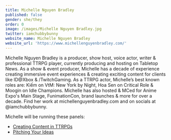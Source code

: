 ```yaml
---
title: Michelle Nguyen Bradley
published: false
gender: she/they
order: 0
image: /images/Michelle Nguyen Bradley.jpg
twitter: iamchubbybunny
website_name: Michelle Nguyen Bradley
website_url: 'https://www.michellenguyenbradley.com/'
---
```


Michelle Nguyen Bradley is a producer, show host, voice actor, writer & professional TTRPG player, currently producing and hosting on Tabletop News. As a show & event producer, Michelle has a decade of experience creating immersive event experiences & creating exciting content for clients like ID\@Xbox & /TwitchGaming. As a TTRPG actor, Michelle’s best known roles are: Kiếm on VtM: New York by Night, Hoa Sen on Critical Role & Moogin on Idle Champions. Michelle has also hosted & MCed for Anime Expo's Main Stage, FunimationCon, brand launches & more for over a decade. Find her work at michellenguyenbradley.com and on socials at @iamchubbybunny.

Michelle will be running these panels:

* [Creating Content in TTRPGs](https://www.bigbadcon.com/events/creating-content-in-ttrpgs)
* [Pitching Your Ideas](https://www.bigbadcon.com/events/pitching-your-ideas)
